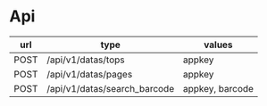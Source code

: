 # Api

| url | type | values |
| --- | ---  | ---    |
| POST | /api/v1/datas/tops | appkey |
| POST | /api/v1/datas/pages | appkey |
| POST | /api/v1/datas/search_barcode | appkey, barcode |
